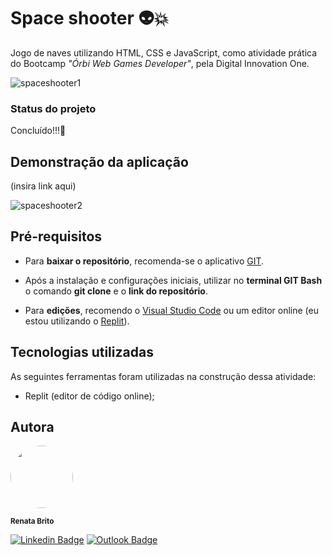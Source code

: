 # Space shooter :alien::collision:

Jogo de naves utilizando HTML, CSS e JavaScript, como atividade prática do Bootcamp *"Órbi Web Games Developer"*, pela Digital Innovation One.

![spaceshooter1](https://user-images.githubusercontent.com/93830634/162816968-4e9449b4-7d75-4232-8cd5-943702dfc279.png)

### Status do projeto
Concluído!!!:milky_way:

## Demonstração da aplicação
(insira link aqui)

![spaceshooter2](https://user-images.githubusercontent.com/93830634/162817214-f330f8f1-b5c5-44a8-a4d1-5a9d761c14fc.png)

## Pré-requisitos

- Para **baixar o repositório**, recomenda-se o aplicativo [GIT](https://git-scm.com/downloads).

- Após a instalação e configurações iniciais, utilizar no **terminal GIT Bash** o comando **git clone** e o **link do repositório**.
- Para **edições**, recomendo o [Visual Studio Code](https://code.visualstudio.com/download) ou um editor online (eu estou utilizando o [Replit](http://replit.com)).

## Tecnologias utilizadas

As seguintes ferramentas foram utilizadas na construção dessa atividade:

- Replit (editor de código online);


## Autora

<img style="border-radius: 50%;" src="https://avatars.githubusercontent.com/u/93830634?s=400&u=6adaba5d61e8bc151b25462fb36582bb32a7e146&v=4" width="100px;" height="100px;" alt=""/>

<sub><b>Renata Brito</b></sub>

[![Linkedin Badge](https://img.shields.io/badge/-Renata-blue?style=flat-square&logo=Linkedin&logoColor=white&link=https://www.linkedin.com/in/renata-brito-601b83222/)](https://www.linkedin.com/in/renata-brito-601b83222/)
[![Outlook Badge](https://img.shields.io/badge/-renatabc12@outlook.com-c14438?style=flat-square&logo=Outlook&logoColor=white&link=mailto:renatabc12@outlook.com)](mailto:renatabc12@outlook.com)
